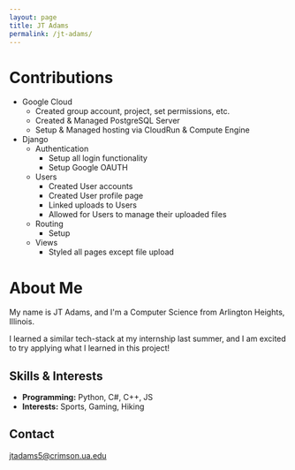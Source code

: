 ```yaml
---
layout: page
title: JT Adams
permalink: /jt-adams/
---
```

# Contributions 
- Google Cloud
    - Created group account, project, set permissions, etc.
    - Created & Managed PostgreSQL Server
    - Setup & Managed hosting via CloudRun & Compute Engine
- Django
    - Authentication
        - Setup all login functionality
        - Setup Google OAUTH 
    - Users
        - Created User accounts
        - Created User profile page
        - Linked uploads to Users
        - Allowed for Users to manage their uploaded files
    - Routing
        - Setup
    - Views
        - Styled all pages except file upload
    

# About Me

My name is JT Adams, and I'm a Computer Science from Arlington Heights, Illinois.

I learned a similar tech-stack at my internship last summer, and I am excited to try applying what I learned in this project!


## Skills & Interests

- **Programming:** Python, C#, C++, JS
- **Interests:** Sports, Gaming, Hiking

## Contact

jtadams5@crimson.ua.edu

